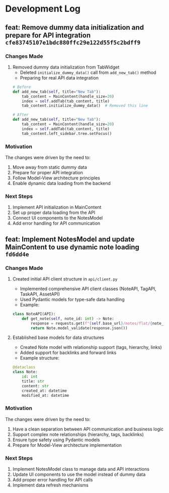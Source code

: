 # Development Log

## feat: Remove dummy data initialization and prepare for API integration `cfe83745107e1bdc880ffc29e122d55f5c2bdff9`

### Changes Made

1. Removed dummy data initialization from TabWidget
   - Deleted `initialize_dummy_data()` call from `add_new_tab()` method
   - Preparing for real API data integration
   ```python
   # Before
   def add_new_tab(self, title="New Tab"):
       tab_content = MainContent(handle_size=20)
       index = self.addTab(tab_content, title)
       tab_content.initialize_dummy_data()  # Removed this line

   # After
   def add_new_tab(self, title="New Tab"):
       tab_content = MainContent(handle_size=20)
       index = self.addTab(tab_content, title)
       tab_content.left_sidebar.tree.setFocus()
   ```

### Motivation

The changes were driven by the need to:
1. Move away from static dummy data
2. Prepare for proper API integration
3. Follow Model-View architecture principles
4. Enable dynamic data loading from the backend

### Next Steps

1. Implement API initialization in MainContent
2. Set up proper data loading from the API
3. Connect UI components to the NotesModel
4. Add error handling for API communication

## feat: Implement NotesModel and update MainContent to use dynamic note loading `fd6dd4e`

### Changes Made

1. Created initial API client structure in `api/client.py`
   - Implemented comprehensive API client classes (NoteAPI, TagAPI, TaskAPI, AssetAPI)
   - Used Pydantic models for type-safe data handling
   - Example:
   ```python
   class NoteAPI(API):
       def get_note(self, note_id: int) -> Note:
           response = requests.get(f"{self.base_url}/notes/flat/{note_id}")
           return Note.model_validate(response.json())
   ```

2. Established base models for data structures
   - Created Note model with relationship support (tags, hierarchy, links)
   - Added support for backlinks and forward links
   - Example structure:
   ```python
   @dataclass
   class Note:
       id: int
       title: str
       content: str
       created_at: datetime
       modified_at: datetime
   ```

### Motivation

The changes were driven by the need to:
1. Have a clean separation between API communication and business logic
2. Support complex note relationships (hierarchy, tags, backlinks)
3. Ensure type safety using Pydantic models
4. Prepare for Model-View architecture implementation

### Next Steps

1. Implement NotesModel class to manage data and API interactions
2. Update UI components to use the model instead of dummy data
3. Add proper error handling for API calls
4. Implement data refresh mechanisms
